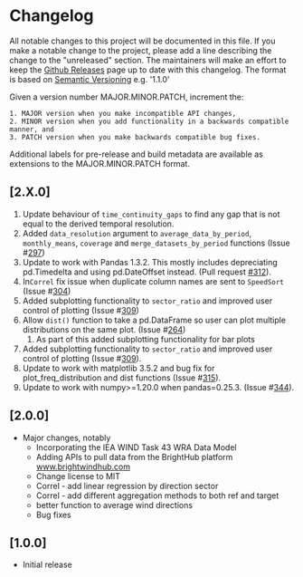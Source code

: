 # Changelog
All notable changes to this project will be documented in this file. If you make a notable change to the project, please add a line describing the change to the "unreleased" section. The maintainers will make an effort to keep the [Github Releases](https://github.com/brightwind-dev/brightwind/releases) page up to date with this changelog. The format is based on [Semantic Versioning](https://semver.org/) e.g. '1.1.0'

Given a version number MAJOR.MINOR.PATCH, increment the:

    1. MAJOR version when you make incompatible API changes,
    2. MINOR version when you add functionality in a backwards compatible manner, and
    3. PATCH version when you make backwards compatible bug fixes.

Additional labels for pre-release and build metadata are available as extensions to the MAJOR.MINOR.PATCH format.

## [2.X.0]
1. Update behaviour of `time_continuity_gaps` to find any gap that
is not equal to the derived temporal resolution.
2. Added `data_resolution` argument to `average_data_by_period`, `monthly_means`, `coverage` and 
  `merge_datasets_by_period` functions (Issue #[297](https://github.com/brightwind-dev/brightwind/issues/297))
3. Update to work with Pandas 1.3.2. This mostly includes depreciating pd.Timedelta and using pd.DateOffset instead. (Pull request [#312](https://github.com/brightwind-dev/brightwind/pull/312)).
4. In`Correl` fix issue when duplicate column names are sent to `SpeedSort` (Issue #[304](https://github.com/brightwind-dev/brightwind/issues/304))
5. Added subplotting functionality to `sector_ratio` and improved user control of plotting (Issue #[309](https://github.com/brightwind-dev/brightwind/issues/309))
6. Allow `dist()` function to take a pd.DataFrame so user can plot multiple distributions on the same plot. (Issue #[264](https://github.com/brightwind-dev/brightwind/issues/264))
   1. As part of this added subplotting functionality for bar plots
7. Added subplotting functionality to `sector_ratio` and improved user control of plotting (Issue #[309](https://github.com/brightwind-dev/brightwind/issues/309)).
8. Update to work with matplotlib 3.5.2 and bug fix for plot_freq_distribution and dist functions (Issue #[315](https://github.com/brightwind-dev/brightwind/issues/315)). 
9. Update to work with numpy>=1.20.0 when pandas=0.25.3. (Issue #[344](https://github.com/brightwind-dev/brightwind/issues/344)). 


## [2.0.0]
- Major changes, notably
  - Incorporating the IEA WIND Task 43 WRA Data Model
  - Adding APIs to pull data from the BrightHub platform www.brightwindhub.com
  - Change license to MIT
  - Correl - add linear regression by direction sector
  - Correl - add different aggregation methods to both ref and target
  - better function to average wind directions
  - Bug fixes


## [1.0.0]
- Initial release
